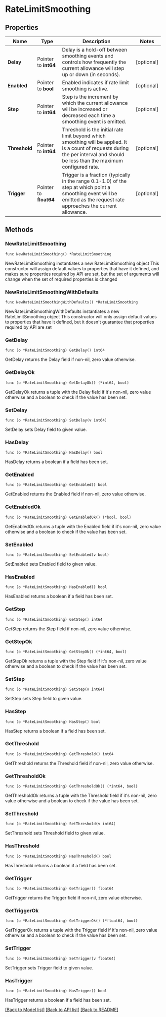 # RateLimitSmoothing

## Properties

Name | Type | Description | Notes
------------ | ------------- | ------------- | -------------
**Delay** | Pointer to **int64** | Delay is a hold-off between smoothing events and controls how frequently the current allowance will step up or down (in seconds). | [optional] 
**Enabled** | Pointer to **bool** |  Enabled indicates if rate limit smoothing is active. | [optional] 
**Step** | Pointer to **int64** | Step is the increment by which the current allowance will be increased or decreased each time a smoothing event is emitted. | [optional] 
**Threshold** | Pointer to **int64** | Threshold is the initial rate limit beyond which smoothing will be applied. It is a count of requests during the per interval and should be less than the maximum configured rate. | [optional] 
**Trigger** | Pointer to **float64** | Trigger is a fraction (typically in the range 0.1-1.0) of the step at which point a smoothing event will be emitted as the request rate approaches the current allowance. | [optional] 

## Methods

### NewRateLimitSmoothing

`func NewRateLimitSmoothing() *RateLimitSmoothing`

NewRateLimitSmoothing instantiates a new RateLimitSmoothing object
This constructor will assign default values to properties that have it defined,
and makes sure properties required by API are set, but the set of arguments
will change when the set of required properties is changed

### NewRateLimitSmoothingWithDefaults

`func NewRateLimitSmoothingWithDefaults() *RateLimitSmoothing`

NewRateLimitSmoothingWithDefaults instantiates a new RateLimitSmoothing object
This constructor will only assign default values to properties that have it defined,
but it doesn't guarantee that properties required by API are set

### GetDelay

`func (o *RateLimitSmoothing) GetDelay() int64`

GetDelay returns the Delay field if non-nil, zero value otherwise.

### GetDelayOk

`func (o *RateLimitSmoothing) GetDelayOk() (*int64, bool)`

GetDelayOk returns a tuple with the Delay field if it's non-nil, zero value otherwise
and a boolean to check if the value has been set.

### SetDelay

`func (o *RateLimitSmoothing) SetDelay(v int64)`

SetDelay sets Delay field to given value.

### HasDelay

`func (o *RateLimitSmoothing) HasDelay() bool`

HasDelay returns a boolean if a field has been set.

### GetEnabled

`func (o *RateLimitSmoothing) GetEnabled() bool`

GetEnabled returns the Enabled field if non-nil, zero value otherwise.

### GetEnabledOk

`func (o *RateLimitSmoothing) GetEnabledOk() (*bool, bool)`

GetEnabledOk returns a tuple with the Enabled field if it's non-nil, zero value otherwise
and a boolean to check if the value has been set.

### SetEnabled

`func (o *RateLimitSmoothing) SetEnabled(v bool)`

SetEnabled sets Enabled field to given value.

### HasEnabled

`func (o *RateLimitSmoothing) HasEnabled() bool`

HasEnabled returns a boolean if a field has been set.

### GetStep

`func (o *RateLimitSmoothing) GetStep() int64`

GetStep returns the Step field if non-nil, zero value otherwise.

### GetStepOk

`func (o *RateLimitSmoothing) GetStepOk() (*int64, bool)`

GetStepOk returns a tuple with the Step field if it's non-nil, zero value otherwise
and a boolean to check if the value has been set.

### SetStep

`func (o *RateLimitSmoothing) SetStep(v int64)`

SetStep sets Step field to given value.

### HasStep

`func (o *RateLimitSmoothing) HasStep() bool`

HasStep returns a boolean if a field has been set.

### GetThreshold

`func (o *RateLimitSmoothing) GetThreshold() int64`

GetThreshold returns the Threshold field if non-nil, zero value otherwise.

### GetThresholdOk

`func (o *RateLimitSmoothing) GetThresholdOk() (*int64, bool)`

GetThresholdOk returns a tuple with the Threshold field if it's non-nil, zero value otherwise
and a boolean to check if the value has been set.

### SetThreshold

`func (o *RateLimitSmoothing) SetThreshold(v int64)`

SetThreshold sets Threshold field to given value.

### HasThreshold

`func (o *RateLimitSmoothing) HasThreshold() bool`

HasThreshold returns a boolean if a field has been set.

### GetTrigger

`func (o *RateLimitSmoothing) GetTrigger() float64`

GetTrigger returns the Trigger field if non-nil, zero value otherwise.

### GetTriggerOk

`func (o *RateLimitSmoothing) GetTriggerOk() (*float64, bool)`

GetTriggerOk returns a tuple with the Trigger field if it's non-nil, zero value otherwise
and a boolean to check if the value has been set.

### SetTrigger

`func (o *RateLimitSmoothing) SetTrigger(v float64)`

SetTrigger sets Trigger field to given value.

### HasTrigger

`func (o *RateLimitSmoothing) HasTrigger() bool`

HasTrigger returns a boolean if a field has been set.


[[Back to Model list]](../README.md#documentation-for-models) [[Back to API list]](../README.md#documentation-for-api-endpoints) [[Back to README]](../README.md)


